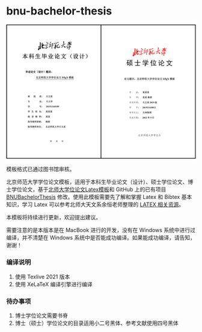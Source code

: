 # bnu-bachelor-thesis

![demo](figures/thesis_cover_demo.jpg)

模板格式已通过图书馆审核。

北京师范大学学位论文模板，适用于本科生毕业论文（设计）、硕士学位论文、博士学位论文，基于[北师大学位论文Latex模板](http://gerry.lamost.org/blog/?p=811)和 GitHub 上的已有项目 [BNUBachelorThesis](https://github.com/xysmlx/BNUBachelorThesis) 修改。使用此模板需要先了解和掌握 Latex 和 Bibtex 基本知识，学习 Latex 可以参考北师大天文系余恒老师整理的 [LATEX 相关资源](http://202.112.85.96/wiki/doku.php/latex;resources)。

本模板将持续进行更新，欢迎提出建议。

需要注意的是本版本是在 MacBook 进行的开发，没有在 Windows 系统中进行过编译，并不清楚在 Windows 系统中是否能成功编译。如果能成功编译，请告知，谢谢！

### 编译说明

1. 使用 Texlive 2021 版本
2. 使用 XeLaTeX 编译引擎进行编译


### 待办事项

1. 博士学位论文需要书脊
2. 博士（硕士）学位论文的目录适用小二号黑体、参考文献使用四号黑体
